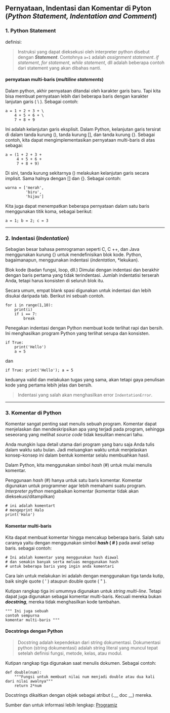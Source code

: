 ## Pernyataan, Indentasi dan Komentar di Pyton (__*Python Statement, Indentation and Comment*__)
### 1. Python Statement
definisi:
> Instruksi yang dapat dieksekusi oleh interpreter python disebut dengan
> _**Statement**_. Contohnya `a=1` adalah _assignment statement_. _if statement_, _for statement_, _while statement_, dll adalah beberapa contoh dari statement yang akan dibahas nanti.
#### pernyataan multi-baris (_multiline statements_)
Dalam python, akhir pernyataan ditandai oleh karakter garis baru. Tapi kita bisa membuat pernyataan lebih dari beberapa baris dengan karakter lanjutan garis ( \ ). Sebagai contoh:
```
a = 1 + 2 + 3 + \
	4 + 5 + 6 + \
	7 + 8 + 9
```
Ini adalah kelanjutan garis eksplisit. Dalam Python, kelanjutan garis tersirat di dalam tanda kurung (), tanda kurung [], dan tanda kurung {}. Sebagai contoh, kita dapat mengimplementasikan pernyataan multi-baris di atas sebagai:

```
a = (1 + 2 + 3 +
     4 + 5 + 6 +
     7 + 8 + 9)
```

Di sini, tanda kurung sekitarnya () melakukan kelanjutan garis secara implisit. Sama halnya dengan [] dan {}. Sebagai contoh:
```
warna = ['merah',
         'biru',
         'hijau']
```
Kita juga dapat menempatkan beberapa pernyataan dalam satu baris menggunakan titik koma, sebagai berikut:
```
a = 1; b = 2; c = 3
```
-----------------------
### 2. Indentasi (_Indentation_)
Sebagian besar bahasa pemrograman seperti C, C ++, dan Java menggunakan kurung {} untuk mendefinisikan blok kode. Python, bagaimanapun, menggunakan indentasi (_indentation_, *lekukan).

Blok kode (badan fungsi, loop, dll.) Dimulai dengan indentasi dan berakhir dengan baris pertama yang tidak terindentasi. Jumlah indentatisi terserah Anda, tetapi harus konsisten di seluruh blok itu.

Secara umum, empat blank spasi digunakan untuk indentasi dan lebih disukai daripada tab. Berikut ini sebuah contoh.
```
for i in range(1,10):
    print(i)
    if i == 7:
        break
```

Penegakan indentasi dengan Python membuat kode terlihat rapi dan bersih. Ini menghasilkan program Python yang terlihat serupa dan konsisten.
```
if True:
    print('Hello')
    a = 5
```
dan
```
if True: print('Hello'); a = 5
```
keduanya valid dan melakukan tugas yang sama, akan tetapi gaya penulisan kode yang pertama lebih jelas dan bersih.

> Indentasi yang salah akan menghasilkan error `IndentationError`.
---
### 3.  Komentar di Python
Komentar sangat penting saat menulis sebuah program. Komentar dapat menjelaskan dan mendeskripsikan apa yang terjadi pada program, sehingga seseorang yang melihat _source code_ tidak kesulitan mencari tahu.

Anda mungkin lupa detail utama dari program yang baru saja Anda tulis dalam waktu satu bulan. Jadi meluangkan waktu untuk menjelaskan konsep-konsep ini dalam bentuk komentar selalu membuahkan hasil.

Dalam Python, kita menggunakan simbol _hash_ (#) untuk mulai menulis komentar.

Penggunaan _hash_ (#) hanya untuk satu baris komentar. Komentar digunakan untuk programmer agar lebih memahami suatu program. _Interpreter python_ mengabaikan komentar (komentar tidak akan dieksekusi/ditampilkan)
```
# ini adalah komentart
# mengeprint Halo
print('Halo')
```
#### Komentar multi-baris
Kita dapat membuat komentar hingga mencakup beberapa baris. Salah satu caranya yaitu dengan menggunakan simbol **_hash_ ( # )** pada awal setiap baris. sebagai contoh:
```
# Ini adalah komentar yang menggunakan hash diawal
# dan semakin banyak serta meluas menggunakan hash 
# untuk beberapa baris yang ingin anda komentari
```

Cara lain untuk melakukan ini adalah dengan menggunakan tiga tanda kutip, baik single quote ( ' ) ataupun double quote ( " ).

Kutipan rangkap tiga ini umumnya digunakan untuk _string multi-line_. Tetapi dapat juga digunakan sebagai komentar multi-baris. Kecuali mereka bukan _**docstring**_, mereka tidak menghasilkan kode tambahan.
```
""" Ini juga sebuah
contoh sempurna
komentar multi-baris """
```


#### Docstrings dengan Python
> Docstring adalah kependekan dari string dokumentasi.
>Dokumentasi python (string dokumentasi) adalah string literal yang muncul tepat setelah definisi fungsi, metode, kelas, atau modul.

Kutipan rangkap tiga digunakan saat menulis dokumen. Sebagai contoh:
```
def double(num):
    """Fungsi untuk membuat nilai num menjadi double atau dua kali dari nilai awalnya"""
    return 2*num
```
Docstrings dikaitkan dengan objek sebagai atribut (.__ doc __) mereka.


Sumber dan untuk informasi lebih lengkap: [Programiz](https://www.programiz.com/python-programming/statement-indentation-comments)